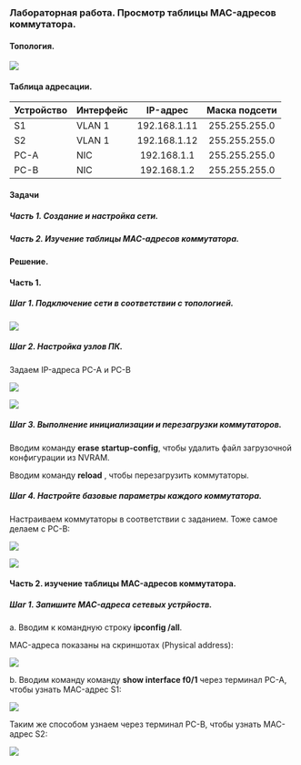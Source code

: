 ### Лабораторная работа. Просмотр таблицы MAC-адресов коммутатора.


#### Топология.
![](https://sun9-east.userapi.com/sun9-75/s/v1/ig2/KE5pEvQb5RYILP1eN5W8Y18OZVVA4rAZbWQwFzpIBYIyUhfaL4PcvVj2Pol6B7HjUPpO12lwza9XGfYfEEK3VPMu.jpg?size=348x224&quality=96&type=album)

#### Таблица адресации.

| Устройство | Интерфейс |   IP-адрес   | Маска подсети |
|------------|-----------|:------------:|:-------------:|
| S1         | VLAN 1    | 192.168.1.11 | 255.255.255.0 |
| S2         | VLAN 1    | 192.168.1.12 | 255.255.255.0 |
| PC-A       | NIC       | 192.168.1.1  | 255.255.255.0 |
| PC-B       | NIC       | 192.168.1.2  | 255.255.255.0 |

#### Задачи
##### Часть 1. Создание и настройка сети.

##### Часть 2. Изучение таблицы MAC-адресов коммутатора.

#### Решение.

#### Часть 1.

##### Шаг 1. Подключение сети в соответствии с топологией.

![](https://sun9-north.userapi.com/sun9-79/s/v1/ig2/t5xXF9hCtku_6XyKUlHMqcLluJY6zeJWihJpjGXLB12zr5RTxVEVh_-zZpDpbN070MKHza1MUL1znxcdR1JpVXrW.jpg?size=647x389&quality=96&type=album)

##### Шаг 2. Настройка узлов ПК.

Задаем IP-адреса PC-A и PC-B

![](https://sun1.userapi.com/sun1-18/s/v1/ig2/yzCo_2d21biBTG5T3esD22LE4j4WrBcjHwJ9tdAmyEVSLVxIEmxgqR_kNBRQguN35d_6wrlskwqlibvr2646FEpc.jpg?size=704x286&quality=96&type=album)

![](https://sun1.userapi.com/sun1-23/s/v1/ig2/BLadwB8u575FsrkAWi797awiNIJeeqoxg_vjUY6k-ByQxTiB3QLbaWg_t_kmzcHhQ5oqStfGjPMoZETBI-esZs71.jpg?size=697x295&quality=96&type=album)

##### Шаг 3. Выполнение инициализации и перезагрузки коммутаторов.

Вводим команду **erase startup-config**, чтобы удалить файл загрузочной конфигурации из NVRAM. 

Вводим команду **reload** , чтобы перезагрузить коммутаторы.

##### Шаг 4. Настройте базовые параметры каждого коммутатора.

Настраиваем коммутаторы в соответствии с заданием. Тоже самое делаем с PC-B:

![](https://sun1.userapi.com/sun1-30/s/v1/ig2/S7J02VLVJRAPVAa23AVQk928GGEvNE2fDkQmtDZUYawyXcMp6mOaa2UySIrFYoyPvwD6DjJupvuIQomiNJtZN7fS.jpg?size=626x504&quality=96&type=album)

![](https://sun1.userapi.com/sun1-47/s/v1/ig2/3PN363spiJNpSyoYrx-3ObEWJp-PG7MFDwaWO_2VKUVVaAnou8L-P8JCLE0haRIU4TRXyRHgaZ-8MM3B-xptowAE.jpg?size=632x522&quality=96&type=album)

#### Часть 2. изучение таблицы MAC-адресов коммутатора.

##### Шаг 1. Запишите MAC-адреса сетевых устрйоств.

а. Вводим к командную строку **ipconfig /all**.

MAC-адреса показаны на скриншотах (Physical address):

![](https://sun1.userapi.com/sun1-90/s/v1/ig2/6bOix-Cz-0BxnuQOY2ZfAm7Q7DPBxOGofgdX2uKp94JAgZNeUdY6jsCkfIsjT3ouQJpZOZ2pyItH1vBa-KF7PuXC.jpg?size=691x756&quality=96&type=album)

b. Вводим команду команду **show interface f0/1** через терминал PC-A, чтобы узнать MAC-адрес S1:

![](https://sun1.userapi.com/sun1-13/s/v1/ig2/Bfb4Vyoo46qu-Y7LZcMZXIPj3SCIxdjqLXt6y56-QVjqePhgawJ0AA27YEng99InhE7ZIKpVdYaXIthfJQojnI-s.jpg?size=627x515&quality=96&type=album)

Таким же способом узнаем через терминал PC-B, чтобы узнать MAC-адрес S2:

![](https://sun9-east.userapi.com/sun9-33/s/v1/ig2/iOmKLtixj1sILSwJKqugmMD0sn-YhwNutkIOmxgKRzNgdIaNTvM3Os9tBLfur2wmgkyVk5QeBcXD8hKtW6wTFLSA.jpg?size=631x500&quality=96&type=album)

